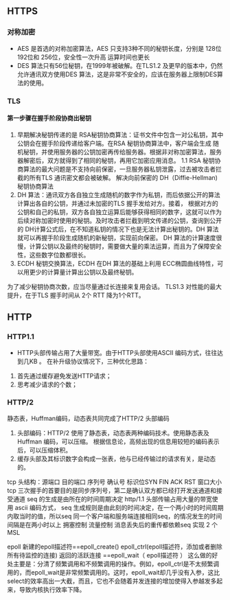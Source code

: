 ## HTTPS
### 对称加密
- AES 是首选的对称加密算法，AES 只支持3种不同的秘钥长度，分别是 128位 192位和 256位，安全性一次升高
运算时间也更长
- DES 算法只有56位秘钥，在1999年被破解。在TLS1.2 及更早的版本中，仍然允许通讯双方使用DES 算法，这是非常不安全的，应该在服务器上限制DES算法的使用。


### TLS 
#### 第一步骤在握手阶段协商出秘钥
1. 早期解决秘钥传递的是 RSA秘钥协商算法：证书文件中包含一对公私钥，其中公钥会在握手阶段传递给客户端。在RSA 秘钥协商算法中，客户端会生成
随机秘钥，并使用服务器的公钥加密再传给服务器。根据非对称加密算法，服务器解密后，双方就得到了相同的秘钥，再用它加密应用消息。
1.1 RSA 秘钥协商算法的最大问题是不支持向前保密，一旦服务器私钥泄露，过去被攻击者拦截的所有TLS 通讯密文都会被破解。
解决向前保密的 DH（Diffie-Hellman) 秘钥协商算法
2. DH 算法：通讯双方各自独立生成随机的数字作为私钥，而后依据公开的算法计算出各自的公钥，并通过未加密的TLS 握手发给对方。接着，
根据对方的公钥和自己的私钥，双方各自独立运算后能够获得相同的数字，这就可以作为后续对称加密时使用的秘钥。及时攻击者拦截到明文传递的公钥，查询到公开的
DH计算公式后，在不知道私钥的情况下也是无法计算出秘钥的。DH 算法就可以再握手阶段生成随机的新秘钥，实现前向保密。
DH 算法的计算速度很慢，计算公钥以及最终的秘钥时，需要做大量的乘法运算，而且为了保障安全性，这些数字位数都很长。
3. ECDH 秘钥交换算法，ECDH 在DH 算法的基础上利用 ECC椭圆曲线特性，可以用更少的计算量计算出公钥以及最终秘钥。

为了减少秘钥协商次数，应当尽量通过长连接来复用会话。
TLS1.3 对性能的最大提升，在于TLS 握手时间从 2个 RTT 降为1个RTT。

## HTTP
### HTTP1.1 
- HTTP头部传输占用了大量带宽。由于HTTP头部使用ASCII 编码方式，往往达到几KB 。
在补升级协议情况下，三种优化思路：
1. 首先通过缓存避免发送HTTP请求；
2. 思考减少请求的个数；

### HTTP/2 
静态表，Huffman编码，动态表共同完成了HTTP/2 头部编码
1. 头部编码：HTTP/2 使用了静态表，动态表两种编码技术。使用静态表及Huffman 编码，可以压缩。
根据信息论，高频出现的信息用较短的编码表示后，可以压缩体积。
2. 缓存头部及其标识数字会构成一张表，他与已经传输过的请求有关，是动态的。

tcp 头结构：源端口 目的端口 序列号 确认号 标识位SYN FIN ACK RST  窗口大小
tcp 三次握手的首要目的是同步序列号，第二是确认双方都已经打开发送通道和接受通道 seq 的生成是由所在的时间周期决定
http/1.1 头部传输占用大量的带宽使用 ascii 编码方式，
seq 生成规则是由此刻的时间决定，在一个两小时的时间周期内取当时的值，所以seq 同一个客户端和服务端连接相同seq，的情况发生的时间间隔是在两小时以上
拥塞控制 流量控制 消息丢失后的重传都依赖seq 实现
2 个 MSL

epoll 
新建的epoll描述符==epoll_create()
epoll_ctrl(epoll描述符，添加或者删除所有待监控的连接)
返回的活跃连接 ==epoll_wait（ epoll描述符 ）
这么做的好处主要是：分清了频繁调用和不频繁调用的操作。例如，epoll_ctrl是不太频繁调用的，而epoll_wait是非常频繁调用的。这时，epoll_wait却几乎没有入参，这比select的效率高出一大截，而且，它也不会随着并发连接的增加使得入参越发多起来，导致内核执行效率下降。
